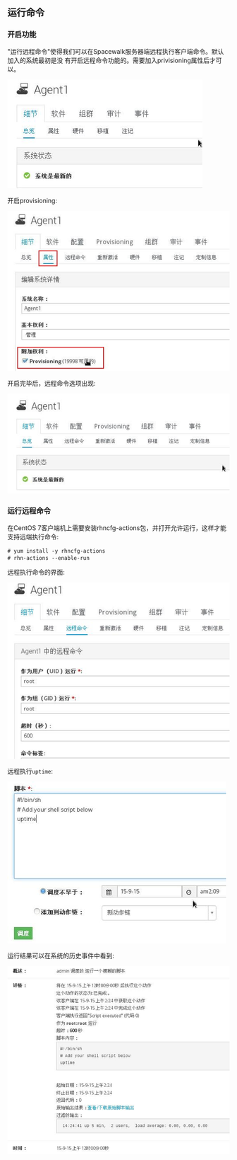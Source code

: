 ## 运行命令
### 开启功能
"运行远程命令"使得我们可以在Spacewalk服务器端远程执行客户端命令。默认加入的系统最初是没
有开启远程命令功能的。需要加入privisioning属性后才可以。    


![/images/2015_09_15_11_19_14_442x246.jpg](/images/2015_09_15_11_19_14_442x246.jpg)    

开启provisioning:    

![/images/2015_09_15_12_28_15_564x405.jpg](/images/2015_09_15_12_28_15_564x405.jpg)    

开启完毕后，远程命令选项出现:    

![/images/2015_09_15_11_19_29_587x264.jpg](/images/2015_09_15_11_19_29_587x264.jpg)

### 运行远程命令
在CentOS 7客户端机上需要安装rhncfg-actions包，并打开允许运行，这样才能支持远端执行命令:    

```
# yum install -y rhncfg-actions
# rhn-actions --enable-run
```

远程执行命令的界面:    

![/images/2015_09_15_14_10_05_543x430.jpg](/images/2015_09_15_14_10_05_543x430.jpg)    

远程执行`uptime`:    

![/images/2015_09_15_14_13_30_496x366.jpg](/images/2015_09_15_14_13_30_496x366.jpg)   

运行结果可以在系统的历史事件中看到:    

![/images/2015_09_15_14_24_55_644x543.jpg](/images/2015_09_15_14_24_55_644x543.jpg)    
